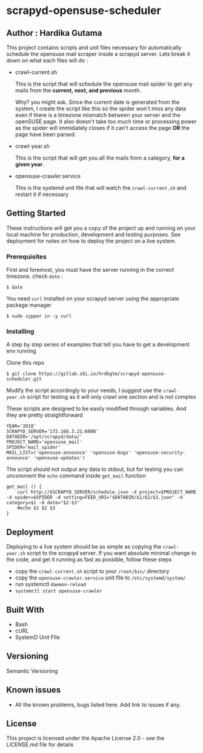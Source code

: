 # scrapyd-opensuse-scheduler

## Author : Hardika Gutama

This project contains scripts and unit files necessary for automatically schedule the opensuse mail scraper inside a scrapyd server. Lets break it down on what each files will do :

- crawl-current.sh

    This is the script that will schedule the opensuse mail spider to get any mails from the **current, next, and previous** month. 
    
    Why? you might ask. Since the current date is generated from the system, I create the script like this so the spider won't miss any data even if there is a timezone mismatch between your server and the openSUSE page. It also doesn't take too much time or processing power as the spider will immidiately closes if it can't access the page **OR** the page have been parsed.

- crawl-year.sh

    This is the script that will get you all the mails from a category, **for a given year**.

- opensuse-crawler.service
    
    This is the systemd unit file that will watch the `crawl-current.sh` and restart it if necessary

## Getting Started

These instructions will get you a copy of the project up and running on your local machine for production, development and testing purposes. See deployment for notes on how to deploy the project on a live system.

### Prerequisites

First and foremost, you must have the server running in the correct timezone. check `date` :

```
$ date
```

You need `curl` installed on your scrapyd server using the appropriate package manager

```
$ sudo zypper in -y curl
```

### Installing

A step by step series of examples that tell you have to get a development env running

Clone this repo

```
$ git clone https://gitlab.s8i.io/hrdkgtm/scrapyd-opensuse-scheduler.git
```

Modify the script accordingly to your needs, I suggest use the `crawl-year.sh` script for testing as it will only crawl one section and is not complex

These scripts are designed to be easily modified through variables. And they are pretty straightforward

```
YEAR='2018'
SCRAPYD_SERVER='172.168.3.21:6800'
DATADIR='/opt/scrapyd/data/'
PROJECT_NAME='opensuse_mail'
SPIDER='mail_spider'
MAIL_LIST=('opensuse-announce' 'opensuse-bugs' 'opensuse-security-announce' 'opensuse-updates')
```

The script should not output any data to stdout, but for testing you can uncomment the `echo` command inside `get_mail` function

```
get_mail () {
    curl http://$SCRAPYD_SERVER/schedule.json -d project=$PROJECT_NAME -d spider=$SPIDER -d setting=FEED_URI="$DATADIR/$1/$2/$3.json" -d category=$1 -d date="$2-$3"
    #echo $1 $2 $3
}
```

## Deployment

Deploying to a live system should be as simple as copying the `crawl-year.sh` script to the scrapyd server. If you want absolute minimal change to the code, and get it running as fast as possible, follow these steps

- copy the `crawl-current.sh` script to your `/root/bin/` directory
- copy the `opensuse-crawler.service` unit file to `/etc/systemd/system/`
- run systemctl `daemon-reload`
- `systemctl start opensuse-crawler`

## Built With

* Bash
* cURL
* SystemD Unit FIle

## Versioning
   
Semantic Versioning

## Known issues
   
* All the known problems, bugs listed here. Add link to issues if any.

## License

This project is licensed under the Apache License 2.0 - see the LICENSE.md file for details

